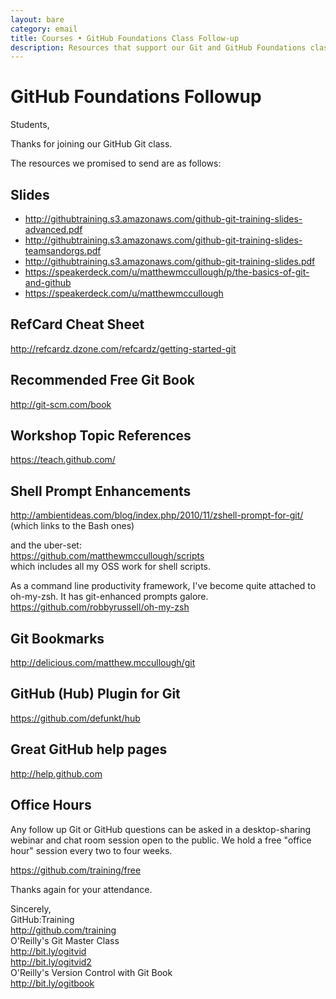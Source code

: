 ```yaml
---
layout: bare
category: email
title: Courses • GitHub Foundations Class Follow-up
description: Resources that support our Git and GitHub Foundations class.
---
```



# GitHub Foundations Followup

Students,

Thanks for joining our GitHub Git class.

The resources we promised to send are as follows:


## Slides

* http://githubtraining.s3.amazonaws.com/github-git-training-slides-advanced.pdf
* http://githubtraining.s3.amazonaws.com/github-git-training-slides-teamsandorgs.pdf
* http://githubtraining.s3.amazonaws.com/github-git-training-slides.pdf
* https://speakerdeck.com/u/matthewmccullough/p/the-basics-of-git-and-github
* https://speakerdeck.com/u/matthewmccullough


## RefCard Cheat Sheet

http://refcardz.dzone.com/refcardz/getting-started-git


## Recommended Free Git Book

http://git-scm.com/book


## Workshop Topic References

https://teach.github.com/


## Shell Prompt Enhancements

http://ambientideas.com/blog/index.php/2010/11/zshell-prompt-for-git/
(which links to the Bash ones)

and the uber-set:  
https://github.com/matthewmccullough/scripts  
which includes all my OSS work for shell scripts.

As a command line productivity framework, I've become quite attached to oh-my-zsh.  It has git-enhanced prompts galore.  
https://github.com/robbyrussell/oh-my-zsh


## Git Bookmarks

http://delicious.com/matthew.mccullough/git


## GitHub (Hub) Plugin for Git

https://github.com/defunkt/hub


## Great GitHub help pages

http://help.github.com


## Office Hours

Any follow up Git or GitHub questions can be asked in a desktop-sharing webinar and chat room session open to the public. We hold a free "office hour" session every two to four weeks.

https://github.com/training/free



Thanks again for your attendance.


Sincerely,  
GitHub:Training  
http://github.com/training  
O'Reilly's Git Master Class  
http://bit.ly/ogitvid  
http://bit.ly/ogitvid2  
O'Reilly's Version Control with Git Book  
http://bit.ly/ogitbook
